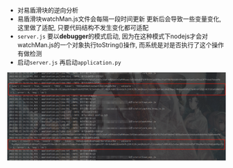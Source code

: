 * 对易盾滑块的逆向分析
* 易盾滑块watchMan.js文件会每隔一段时间更新 更新后会导致一些变量变化, 这里做了适配, 只要代码结构不发生变化都可适配
* `server.js` 要以**debugger**的模式启动, 因为在这种模式下nodejs才会对watchMan.js的一个对象执行toString()操作, 而系统是对是否执行了这个操作有做检测
* 启动`server.js` 再启动`application.py`

![index](https://github.com/yangshimin/markdown-img/raw/master/%E6%98%93%E7%9B%BE.png)